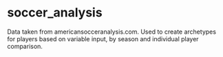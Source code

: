 # soccer_analysis
Data taken from americansocceranalysis.com. Used to create archetypes for players based on variable input, by season and individual player comparison. 
